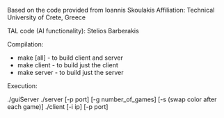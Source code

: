 Based on the code provided from Ioannis Skoulakis
Affiliation: Technical University of Crete, Greece

TAL code (AI functionality): Stelios Barberakis

Compilation: 

* make [all]  - to build client and server
* make client - to build just the client
* make server - to build just the server

Execution: 

./guiServer
./server [-p port] [-g number_of_games] [-s (swap color after each game)]
./client [-i ip] [-p port]


